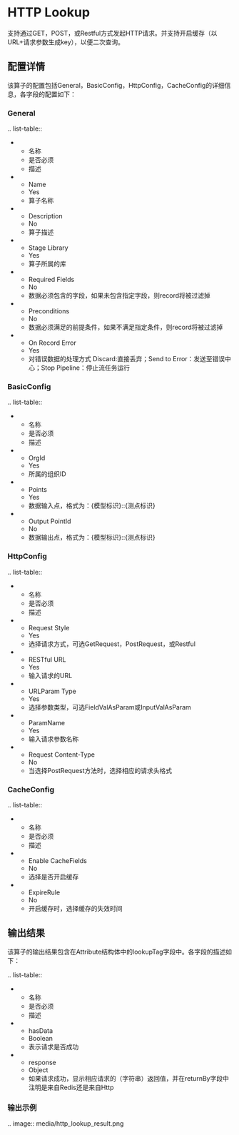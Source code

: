 # HTTP Lookup

支持通过GET，POST，或Restful方式发起HTTP请求。并支持开启缓存（以URL+请求参数生成key），以便二次查询。



## 配置详情

该算子的配置包括General，BasicConfig，HttpConfig，CacheConfig的详细信息，各字段的配置如下：

### General

.. list-table::

   * - 名称
     - 是否必须
     - 描述
   * - Name
     - Yes
     - 算子名称
   * - Description
     - No
     - 算子描述
   * - Stage Library
     - Yes
     - 算子所属的库
   * - Required Fields
     - No
     - 数据必须包含的字段，如果未包含指定字段，则record将被过滤掉
   * - Preconditions
     - No
     - 数据必须满足的前提条件，如果不满足指定条件，则record将被过滤掉
   * - On Record Error
     - Yes
     - 对错误数据的处理方式  Discard:直接丢弃；Send to Error：发送至错误中心；Stop Pipeline：停止流任务运行


### BasicConfig

.. list-table::

   * - 名称
     - 是否必须
     - 描述
   * - OrgId
     - Yes
     - 所属的组织ID
   * - Points
     - Yes
     - 数据输入点，格式为：{模型标识}::{测点标识}
   * - Output PointId
     - No
     - 数据输出点，格式为：{模型标识}::{测点标识}


### HttpConfig

.. list-table::

   * - 名称
     - 是否必须
     - 描述
   * - Request Style
     - Yes
     - 选择请求方式，可选GetRequest，PostRequest，或Restful
   * - RESTful URL
     - Yes
     - 输入请求的URL
   * - URLParam Type
     - Yes
     - 选择参数类型，可选FieldValAsParam或InputValAsParam
   * - ParamName
     - Yes
     - 输入请求参数名称
   * - Request Content-Type
     - No
     - 当选择PostRequest方法时，选择相应的请求头格式


### CacheConfig

.. list-table::

   * - 名称
     - 是否必须
     - 描述
   * - Enable CacheFields
     - No
     - 选择是否开启缓存
   * - ExpireRule
     - No
     - 开启缓存时，选择缓存的失效时间


## 输出结果

该算子的输出结果包含在Attribute结构体中的lookupTag字段中。各字段的描述如下：

.. list-table::

   * - 名称
     - 是否必须
     - 描述
   * - hasData
     - Boolean
     - 表示请求是否成功
   * - response
     - Object
     - 如果请求成功，显示相应请求的（字符串）返回值，并在returnBy字段中注明是来自Redis还是来自Http


### 输出示例

.. image:: media/http_lookup_result.png

<!--end-->

